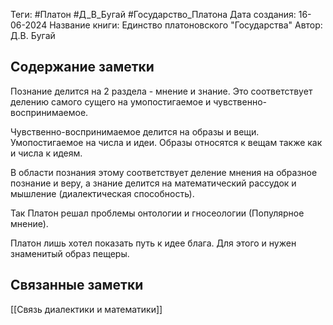 Теги: #Платон #Д_В_Бугай #Государство_Платона
Дата создания: 16-06-2024
Название книги: Единство платоновского "Государства"
Автор: Д.В. Бугай
## Содержание заметки
Познание делится на 2 раздела - мнение и знание. Это соответствует делению самого сущего на умопостигаемое и чувственно-воспринимаемое.

Чувственно-воспринимаемое делится на образы и вещи.
Умопостигаемое на числа и идеи. Образы относятся к вещам также как и числа к идеям.

В области познания этому соответствует деление мнения на образное познание и веру, а знание делится на математический рассудок и мышление (диалектическая способность). 

Так Платон решал проблемы онтологии и гносеологии (Популярное мнение).

Платон лишь хотел показать путь к идее блага. Для этого и нужен знаменитый образ пещеры.
## Связанные заметки
[[Связь диалектики и математики]]